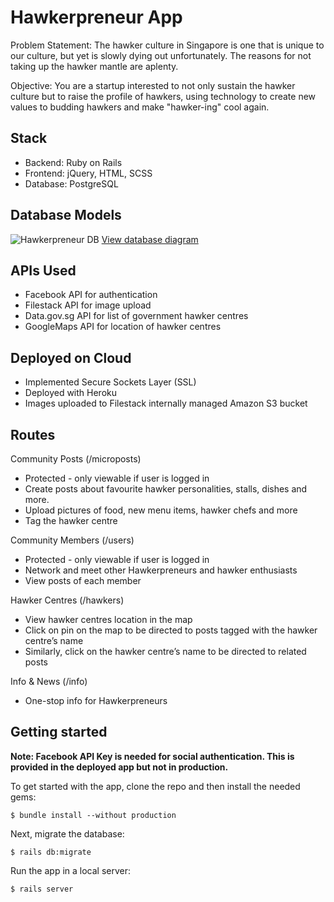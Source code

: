 # Hawkerpreneur App
Problem Statement: The hawker culture in Singapore is one that is unique to our culture, but yet is slowly dying out unfortunately. The reasons for not taking up the hawker mantle are aplenty.

Objective: You are a startup interested to not only sustain the hawker culture but to raise the profile of hawkers, using technology to create new values to budding hawkers and make "hawker-ing" cool again.

## Stack
* Backend: Ruby on Rails
* Frontend: jQuery, HTML, SCSS
* Database: PostgreSQL

## Database Models
![Hawkerpreneur DB](https://i.imgur.com/zbaxFT8.png)
[View database diagram](https://repository.genmymodel.com/salielim/hawkerpreneur)
 
## APIs Used
* Facebook API for authentication
* Filestack API for image upload
* Data.gov.sg API for list of government hawker centres
* GoogleMaps API for location of hawker centres
 
## Deployed on Cloud
* Implemented Secure Sockets Layer (SSL)
* Deployed with Heroku
* Images uploaded to Filestack internally managed Amazon S3 bucket

## Routes
Community Posts (/microposts)

* Protected - only viewable if user is logged in
* Create posts about favourite hawker personalities, stalls, dishes and more.
* Upload pictures of food, new menu items, hawker chefs and more
* Tag the hawker centre
 
Community Members (/users)

* Protected - only viewable if user is logged in
* Network and meet other Hawkerpreneurs and hawker enthusiasts
* View posts of each member
 
Hawker Centres (/hawkers)

* View hawker centres location in the map
* Click on pin on the map to be directed to posts tagged with the hawker centre’s name
* Similarly, click on the hawker centre’s name to be directed to related posts

Info & News (/info)

* One-stop info for Hawkerpreneurs
 
## Getting started
 
**Note: Facebook API Key is needed for social authentication. This is provided in the deployed app but not in production.**
 
To get started with the app, clone the repo and then install the needed gems:
 
```
$ bundle install --without production
```
 
Next, migrate the database:
 
```
$ rails db:migrate
```
 
Run the app in a local server:
 
```
$ rails server
```